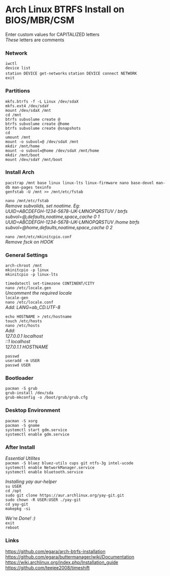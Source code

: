 # Arch Linux BTRFS Install on BIOS/MBR/CSM
Enter custom values for CAPITALIZED letters  
*These* letters are comments

### Network
`iwctl`  
`device list`  
`station DEVICE get-networks` 
`station DEVICE connect NETWORK`  
`exit`

### Partitions
`mkfs.btrfs -f -L Linux /dev/sdaX`  
`mkfs.ext4 /dev/sdaY`  
`mount /dev/sdaX /mnt`  
`cd /mnt`  
`btrfs subvolume create @`  
`btrfs subvolume create @home`  
`btrfs subvolume create @snapshots`  
`cd`  
`umount /mnt`  
`mount -o subvol=@ /dev/sdaX /mnt`  
`mkdir /mnt/home`  
`mount -o subvol=@home /dev/sdaX /mnt/home`  
`mkdir /mnt/boot`  
`mount /dev/sdaY /mnt/boot`

### Install Arch
`pacstrap /mnt base linux linux-lts linux-firmware nano base-devel man-db man-pages texinfo`  
`genfstab -U /mnt >> /mnt/etc/fstab`

`nano /mnt/etc/fstab`  
*Remove subvolids, set noatime. Eg:*  
*UUID=ABCDEFGH-1234-5678-IJK-LMNOPQRSTUV / btrfs subvol=@,defaults,noatime,space_cache 0 1*  
*UUID=ABCDEFGH-1234-5678-IJK-LMNOPQRSTUV /home btrfs subvol=@home,defaults,noatime,space_cache 0 2*  

`nano /mnt/etc/mkinitcpio.conf`  
*Remove fsck on HOOK*


### General Settings
`arch-chroot /mnt`  
`mkinitcpio -p linux`  
`mkinitcpio -p linux-lts`  

`timedatectl set-timezone CONTINENT/CITY`  
`nano /etc/locale.gen`  
*Uncomment the required locale*  
`locale-gen`  
`nano /etc/locale.conf`  
*Add: LANG=ab_CD.UTF-8*

`echo HOSTNAME > /etc/hostname`  
`touch /etc/hosts`  
`nano /etc/hosts`  
*Add:*  
*127.0.0.1	localhost*  
*::1			localhost*  
*127.0.1.1	HOSTNAME*  

`passwd`  
`useradd -m USER`  
`passwd USER`

### Bootloader
`pacman -S grub`  
`grub-install /dev/sda`  
`grub-mkconfig -o /boot/grub/grub.cfg`

### Desktop Environment
`pacman -S xorg`  
`pacman -S gnome`  
`systemctl start gdm.service`  
`systemctl enable gdm.service`

### After Install
*Essential Utilites*  
`pacman -S bluez bluez-utils cups git ntfs-3g intel-ucode`  
`systemctl enable NetworkManager.service`  
`systemctl enable bluetooth.service`

*Installing yay aur-helper*  
`su USER`  
`cd /opt`  
`sudo git clone https://aur.archlinux.org/yay-git.git`  
`sudo chown -R USER:USER ./yay-git`  
`cd yay-git`  
`makepkg -si`


*We're Done! :)*  
`exit`  
`reboot`

### Links
https://github.com/egara/arch-btrfs-installation  
https://github.com/egara/buttermanager/wiki/Documentation  
https://wiki.archlinux.org/index.php/Installation_guide  
https://github.com/teejee2008/timeshift
